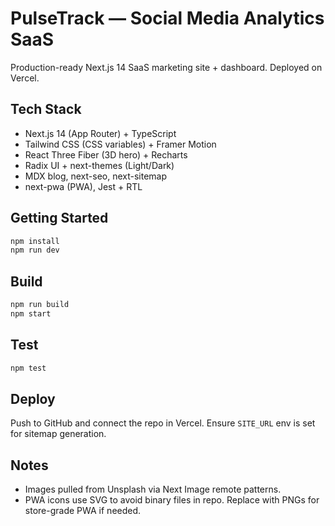 # PulseTrack — Social Media Analytics SaaS

Production-ready Next.js 14 SaaS marketing site + dashboard. Deployed on Vercel.

## Tech Stack
- Next.js 14 (App Router) + TypeScript
- Tailwind CSS (CSS variables) + Framer Motion
- React Three Fiber (3D hero) + Recharts
- Radix UI + next-themes (Light/Dark)
- MDX blog, next-seo, next-sitemap
- next-pwa (PWA), Jest + RTL

## Getting Started
```bash
npm install
npm run dev
```

## Build
```bash
npm run build
npm start
```

## Test
```bash
npm test
```

## Deploy
Push to GitHub and connect the repo in Vercel. Ensure `SITE_URL` env is set for sitemap generation.

## Notes
- Images pulled from Unsplash via Next Image remote patterns.
- PWA icons use SVG to avoid binary files in repo. Replace with PNGs for store-grade PWA if needed.